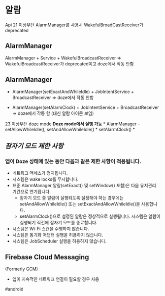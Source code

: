 # 알람
Api 21 이상부턴 AlarmManager를 사용시 WakefulBroadCastReceiver가 deprecated

## AlarmManager
AlarmManager + Service + WakefulBroadcastReceiver => WakefulBroadcastReceiver가 deprecated이고 doze에서 작동 안함

## AlarmManager
* AlarmManager(setExactAndWhileIdle) + JobIntentService + BroadcastReceiver  => doze에서 작동 안함

* AlarmManager(setAlarmClock) + JobIntentService + BroadcastReceiver  => doze에서 작동 함 (대신 알람 아이콘 보임)

23 이상부턴 doze mode
**Doze mode에서 실행 가능**
	* AlarmManager - setAllowWhileIdle(), setAndAllowWhileIdle()
	* setAlarmClock()
	* 

## *잠자기 모드 제한 사항*
### 앱이 Doze 상태에 있는 동안 다음과 같은 제한 사항이 적용됩니다.
* 네트워크 액세스가 정지됩니다.
* 시스템은 wake locks를 무시합니다.
* 표준 AlarmManager 알람(setExact() 및 setWindow() 포함)은 다음 유지관리 기간으로 연기됩니다.
	* 잠자기 모드 중 알람이 실행되도록 설정해야 하는 경우에는 setAndAllowWhileIdle() 또는 setExactAndAllowWhileIdle()을 사용합니다.
	* setAlarmClock()으로 설정된 알람은 정상적으로 실행됩니다. 시스템은 알람이 실행되기 직전에 잠자기 모드를 종료합니다.
* 시스템은 Wi-Fi 스캔을 수행하지 않습니다.
* 시스템은 동기화 어댑터 실행을 허용하지 않습니다.
* 시스템은 JobScheduler 실행을 허용하지 않습니다.


## Firebase Cloud Messaging
(Formerly GCM)
* 앱이 지속적인 네트워크 연결이 필요할 경우 사용

#android